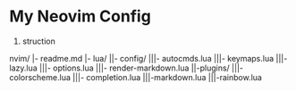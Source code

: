 # My Neovim Config

1. struction

nvim/
|- readme.md 
|- lua/ 
||- config/ 
|||- autocmds.lua 
|||- keymaps.lua 
|||- lazy.lua 
|||- options.lua 
|||- render-markdown.lua 
||-plugins/ 
|||- colorscheme.lua 
|||- completion.lua 
|||-markdown.lua 
|||-rainbow.lua 


